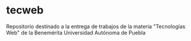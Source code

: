 # tecweb
Repositorio destinado a la entrega de trabajos de la materia "Tecnologías Web" de la Benemérita Universidad Autónoma de Puebla
